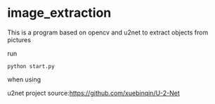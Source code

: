 # image_extraction
This is a program based on opencv and u2net to extract objects from pictures

run
```
python start.py
```
when using

u2net project source:https://github.com/xuebinqin/U-2-Net
